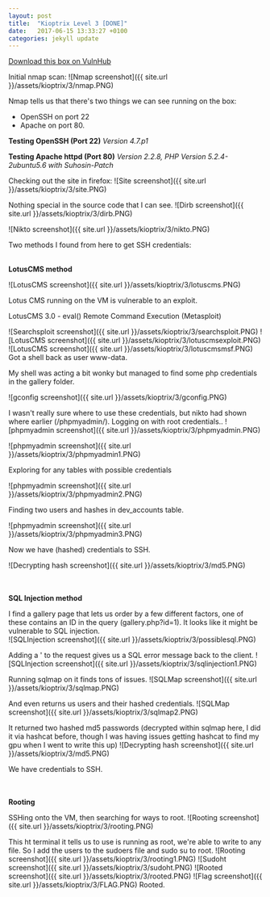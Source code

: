 ```yaml
---
layout: post
title:  "Kioptrix Level 3 [DONE]"
date:   2017-06-15 13:33:27 +0100
categories: jekyll update
---
```


[Download this box on VulnHub](https://www.vulnhub.com/entry/kioptrix-level-12-3,24/)

Initial nmap scan:
![Nmap screenshot]({{ site.url }}/assets/kioptrix/3/nmap.PNG)

Nmap tells us that there's two things we can see running on the box:
* OpenSSH on port 22
* Apache on port 80.

**Testing OpenSSH (Port 22)**
*Version 4.7.p1*

**Testing Apache httpd (Port 80)**
*Version 2.2.8, PHP Version 5.2.4-2ubuntu5.6 with Suhosin-Patch*

Checking out the site in firefox:
![Site screenshot]({{ site.url }}/assets/kioptrix/3/site.PNG)

Nothing special in the source code that I can see.
![Dirb screenshot]({{ site.url }}/assets/kioptrix/3/dirb.PNG)

![Nikto screenshot]({{ site.url }}/assets/kioptrix/3/nikto.PNG)


Two methods I found from here to get SSH credentials:
<br><br>

**LotusCMS method**

![LotusCMS screenshot]({{ site.url }}/assets/kioptrix/3/lotuscms.PNG)

Lotus CMS running on the VM is vulnerable to an exploit.

LotusCMS 3.0 - eval() Remote Command Execution (Metasploit)

![Searchsploit screenshot]({{ site.url }}/assets/kioptrix/3/searchsploit.PNG)
![LotusCMS screenshot]({{ site.url }}/assets/kioptrix/3/lotuscmsexploit.PNG)
![LotusCMS screenshot]({{ site.url }}/assets/kioptrix/3/lotuscmsmsf.PNG)
Got a shell back as user www-data.

My shell was acting a bit wonky but managed to find some php credentials in the gallery folder.

![gconfig screenshot]({{ site.url }}/assets/kioptrix/3/gconfig.PNG)

I wasn't really sure where to use these credentials, but nikto had shown where earlier (/phpmyadmin/).
Logging on with root credentials..
![phpmyadmin screenshot]({{ site.url }}/assets/kioptrix/3/phpmyadmin.PNG)

![phpmyadmin screenshot]({{ site.url }}/assets/kioptrix/3/phpmyadmin1.PNG)

Exploring for any tables with possible credentials

![phpmyadmin screenshot]({{ site.url }}/assets/kioptrix/3/phpmyadmin2.PNG)

Finding two users and hashes in dev_accounts table.

![phpmyadmin screenshot]({{ site.url }}/assets/kioptrix/3/phpmyadmin3.PNG)

Now we have (hashed) credentials to SSH.

![Decrypting hash screenshot]({{ site.url }}/assets/kioptrix/3/md5.PNG)

<br><br>
**SQL Injection method**

I find a gallery page that lets us order by a few different factors, one of these contains an ID in the query (gallery.php?id=1). It looks like it might be vulnerable to SQL injection.	
![SQLInjection screenshot]({{ site.url }}/assets/kioptrix/3/possiblesql.PNG)

Adding a ' to the request gives us a SQL error message back to the client.
![SQLInjection screenshot]({{ site.url }}/assets/kioptrix/3/sqlinjection1.PNG)

Running sqlmap on it finds tons of issues.
![SQLMap screenshot]({{ site.url }}/assets/kioptrix/3/sqlmap.PNG)

And even returns us users and their hashed credentials.
![SQLMap screenshot]({{ site.url }}/assets/kioptrix/3/sqlmap2.PNG)

It returned two hashed md5 passwords (decrypted within sqlmap here, I did it via hashcat before, though I was having issues getting hashcat to find my gpu when I went to write this up)
![Decrypting hash screenshot]({{ site.url }}/assets/kioptrix/3/md5.PNG)


We have credentials to SSH.

<br><br>
**Rooting**

SSHing onto the VM, then searching for ways to root.
![Rooting screenshot]({{ site.url }}/assets/kioptrix/3/rooting.PNG)

This ht terminal it tells us to use is running as root, we're able to write to any file. So I add the users to the sudoers file and sudo su to root.
![Rooting screenshot]({{ site.url }}/assets/kioptrix/3/rooting1.PNG)
![Sudoht screenshot]({{ site.url }}/assets/kioptrix/3/sudoht.PNG)
![Rooted screenshot]({{ site.url }}/assets/kioptrix/3/rooted.PNG)
![Flag screenshot]({{ site.url }}/assets/kioptrix/3/FLAG.PNG)
Rooted.



